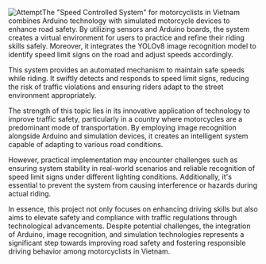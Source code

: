 ![Attempt](https://github.com/vannam318/Speed-Controlled-System/assets/81134561/f86e7bef-282b-47ab-ac62-45e223375c1a)The "Speed Controlled System" for motorcyclists in Vietnam combines Arduino technology with simulated motorcycle devices to enhance road safety. By utilizing sensors and Arduino boards, the system creates a virtual environment for users to practice and refine their riding skills safely. Moreover, it integrates the YOLOv8 image recognition model to identify speed limit signs on the road and adjust speeds accordingly.

This system provides an automated mechanism to maintain safe speeds while riding. It swiftly detects and responds to speed limit signs, reducing the risk of traffic violations and ensuring riders adapt to the street environment appropriately.

The strength of this topic lies in its innovative application of technology to improve traffic safety, particularly in a country where motorcycles are a predominant mode of transportation. By employing image recognition alongside Arduino and simulation devices, it creates an intelligent system capable of adapting to various road conditions.

However, practical implementation may encounter challenges such as ensuring system stability in real-world scenarios and reliable recognition of speed limit signs under different lighting conditions. Additionally, it's essential to prevent the system from causing interference or hazards during actual riding.

In essence, this project not only focuses on enhancing driving skills but also aims to elevate safety and compliance with traffic regulations through technological advancements. Despite potential challenges, the integration of Arduino, image recognition, and simulation technologies represents a significant step towards improving road safety and fostering responsible driving behavior among motorcyclists in Vietnam.
